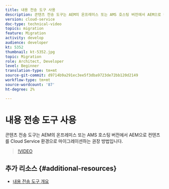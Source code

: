 ```yaml
---
title: 내용 전송 도구 사용
description: 콘텐츠 전송 도구는 AEM의 온프레미스 또는 AMS 호스팅 버전에서 AEM으로 컨텐츠를 Cloud Service 환경으로 마이그레이션하는 권장 방법입니다.
version: cloud-service
doc-type: technical-video
topics: migration
feature: Migration
activity: develop
audience: developer
kt: 5352
thumbnail: kt-5352.jpg
topic: Migration
role: Architect, Developer
level: Beginner
translation-type: tm+mt
source-git-commit: d9714b9a291ec3ee5f3dba9723de72bb120d2149
workflow-type: tm+mt
source-wordcount: '87'
ht-degree: 2%

---
```



# 내용 전송 도구 사용

콘텐츠 전송 도구는 AEM의 온프레미스 또는 AMS 호스팅 버전에서 AEM으로 컨텐츠를 Cloud Service 환경으로 마이그레이션하는 권장 방법입니다.

>[!VIDEO](https://video.tv.adobe.com/v/35460/?quality=12&learn=on)

## 추가 리소스 {#additional-resources}

* [내용 전송 도구 개요](https://docs.adobe.com/content/help/en/experience-manager-cloud-service/moving/cloud-migration/content-transfer-tool/overview-content-transfer-tool.html)
